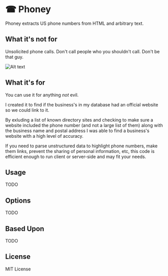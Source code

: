 ☎ Phoney 
=============================
Phoney extracts US phone numbers from HTML and arbitrary text.

What it's not for
-------
Unsolicited phone calls. Don't call people who you shouldn't call. Don't be that guy.

![Alt text](http://www.callcentercomics.com/Call-Center-Comic-12.JPG  "Don't be this guy.")

What it's for
-------
You can use it for anything *not* evil.

I created it to find if the business's in my database had an official website so we could link to it.

By exluding a list of known directory sites and checking to make sure a website included the phone number (and not a large list of them) along with the business name and postal address I was able to find a business's website with a high level of accuracy.

If you need to parse unstructured data to highlight phone numbers, make them links, prevent the sharing of personal information, etc, this code is efficient enough to run client or server-side and may fit your needs.

Usage
-----
TODO

Options
-------
TODO

Based Upon
----------
TODO

License
-------
MIT License